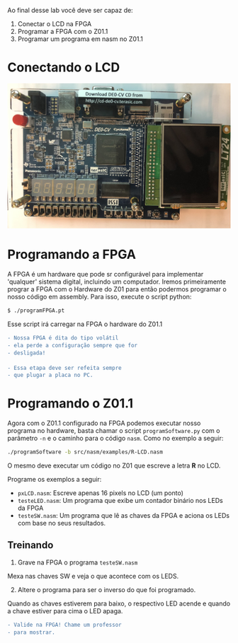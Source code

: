 Ao final desse lab você deve ser capaz de:

1. Conectar o LCD na FPGA 
1. Programar a FPGA com o Z01.1
1. Programar um programa em nasm no Z01.1

# Conectando o LCD

![FPGA](figs/F-Assembly/placa.jpg)
# Programando a FPGA

A FPGA é um hardware que pode sr configurável para implementar 'qualquer' sistema digital, incluindo um computador. Iremos primeiramente prograr a FPGA com o Hardware do Z01 para então podermos programar o nosso código em assembly. Para isso, execute o script python:

```bash
$ ./programFPGA.pt
```

Esse script irá carregar na FPGA o hardware do Z01.1

```diff
- Nossa FPGA é dita do tipo volátil
- ela perde a configuração sempre que for
- desligada! 

- Essa etapa deve ser refeita sempre
- que plugar a placa no PC.
```

# Programando o Z01.1

Agora com o Z01.1 configurado na FPGA podemos executar nosso programa no hardware, basta chamar o script `programSoftware.py` com o parâmetro `-n` e o caminho para o código `nasm`. Como no exemplo a seguir:

```bash
./programSoftware -b src/nasm/examples/R-LCD.nasm
```

O mesmo deve executar um código no Z01 que escreve a letra **R** no LCD. 

Programe os exemplos a seguir:

- `pxLCD.nasm`: Escreve apenas 16 pixels no LCD (um ponto)
- `testeLED.nasm`: Um programa que exibe um contador binário nos LEDs da FPGA
- `testeSW.nasm`: Um programa que lê as chaves da FPGA e aciona os LEDs com base no seus resultados.

## Treinando

1. Grave na FPGA o programa `testeSW.nasm`

Mexa nas chaves SW e veja o que acontece com os LEDS. 

2. Altere o programa para ser o inverso do que foi programado.

Quando as chaves estiverem para baixo, o respectivo LED acende e quando a chave estiver para cima o LED apaga.

```diff
- Valide na FPGA! Chame um professor
- para mostrar.
```
